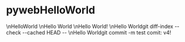 # pywebHelloWorld
\nHelloWorld
\nHello World
\nHello World!
\nHello Worldgit diff-index --check --cached HEAD --
\nHello Worldgit commit -m test comit: v4!
